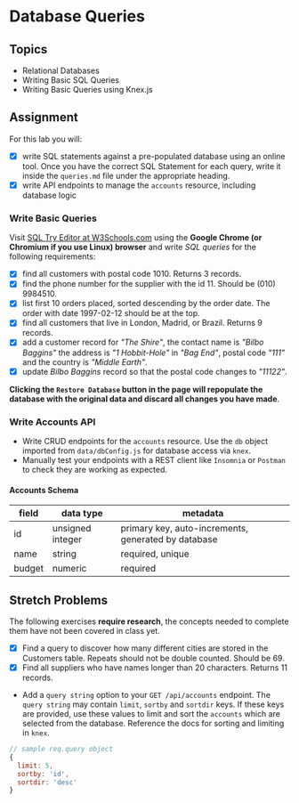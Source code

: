 # Database Queries

## Topics

- Relational Databases
- Writing Basic SQL Queries
- Writing Basic Queries using Knex.js

## Assignment

For this lab you will:

- [x] write SQL statements against a pre-populated database using an online tool. Once you have the correct SQL Statement for each query, write it inside the `queries.md` file under the appropriate heading.
- [x] write API endpoints to manage the `accounts` resource, including database logic

### Write Basic Queries

Visit [SQL Try Editor at W3Schools.com](https://www.w3schools.com/Sql/tryit.asp?filename=trysql_select_top) using the **Google Chrome (or Chromium if you use Linux) browser** and write _SQL queries_ for the following requirements:

- [x] find all customers with postal code 1010. Returns 3 records.
- [x] find the phone number for the supplier with the id 11. Should be (010) 9984510.
- [x] list first 10 orders placed, sorted descending by the order date. The order with date 1997-02-12 should be at the top.
- [x] find all customers that live in London, Madrid, or Brazil. Returns 9 records.
- [x] add a customer record for _"The Shire"_, the contact name is _"Bilbo Baggins"_ the address is _"1 Hobbit-Hole"_ in _"Bag End"_, postal code _"111"_ and the country is _"Middle Earth"_.
- [x] update _Bilbo Baggins_ record so that the postal code changes to _"11122"_.

**Clicking the `Restore Database` button in the page will repopulate the database with the original data and discard all changes you have made**.

### Write Accounts API

- Write CRUD endpoints for the `accounts` resource. Use the `db` object imported from `data/dbConfig.js` for database access via `knex`.
- Manually test your endpoints with a REST client like `Insomnia` or `Postman` to check they are working as expected.

#### Accounts Schema

| field  | data type        | metadata                                            |
| ------ | ---------------- | --------------------------------------------------- |
| id     | unsigned integer | primary key, auto-increments, generated by database |
| name   | string           | required, unique                                    |
| budget | numeric          | required                                            |

## Stretch Problems

The following exercises **require research**, the concepts needed to complete them have not been covered in class yet.

- [x] Find a query to discover how many different cities are stored in the Customers table. Repeats should not be double counted. Should be 69.
- [x] Find all suppliers who have names longer than 20 characters. Returns 11 records.
- Add a `query string` option to your `GET /api/accounts` endpoint. The `query string` may contain `limit`, `sortby` and `sortdir` keys. If these keys are provided, use these values to limit and sort the `accounts` which are selected from the database. Reference the docs for sorting and limiting in `knex`.

```js
// sample req.query object
{
  limit: 5,
  sortby: 'id',
  sortdir: 'desc'
}
```
